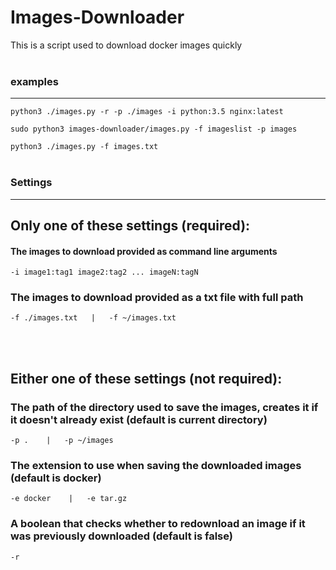 # Images-Downloader
This is a script used to download docker images quickly
</br>
</br>

### **examples**
---
`python3 ./images.py -r -p ./images -i python:3.5 nginx:latest`
</br>

`sudo python3 images-downloader/images.py -f imageslist -p images`
</br>

`python3 ./images.py -f images.txt`
</br>
</br>

### **Settings**
---

## Only one of these settings (required):
#### The images to download provided as command line arguments
    -i image1:tag1 image2:tag2 ... imageN:tagN
    
### The images to download provided as a txt file with full path 
    -f ./images.txt   |   -f ~/images.txt
</br>
</br>

## Either one of these settings (not required):
### The path of the directory used to save the images, creates it if it doesn't already exist (default is current directory)
    -p .    |   -p ~/images
### The extension to use when saving the downloaded images (default is docker)
    -e docker    |   -e tar.gz
### A boolean that checks whether to redownload an image if it was previously downloaded (default is false)
    -r


